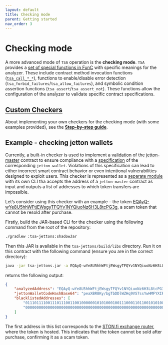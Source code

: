 ```yaml
---
layout: default
title: Checking mode
parent: Getting started
nav_order: 3
---
```


# Checking mode

A more advanced mode of `TSA` operation is the **checking mode**. `TSA` provides a [set of special functions in FunC](https://github.com/espritoxyz/tsa/blob/74502fe3ba28c0b405dc8fe0904d466fe353a61c/tsa-safety-properties-examples/src/test/resources/imports/tsa_functions.fc) with specific meanings for the analyzer. 
These include contract method invocation functions ([`tsa_call_*_*`](../design/tsa-checker-functions)), functions to enable/disable error detection (`tsa_forbid_failures`/`tsa_allow_failures`), and symbolic condition assertion functions (`tsa_assert`/`tsa_assert_not`).
These functions allow the configuration of the analyzer to validate specific contract specifications.

## [**Custom Checkers**](custom-checkers/custom-checkers)

About implementing your own checkers for the checking mode (with some examples provided),
see the [**Step-by-step guide**](custom-checkers/custom-checkers).

## Example - checking jetton wallets
 
Currently, a built-in checker is used to implement a [validation](https://github.com/espritoxyz/tsa/blob/master/tsa-safety-properties/src/main/resources/checkers/symbolic_transfer.fc) of the [jetton-master](https://github.com/ton-blockchain/TEPs/blob/master/text/0074-jettons-standard#jetton-master-contract) contract to ensure compliance with a [specification](https://github.com/ton-blockchain/TEPs/blob/master/text/0074-jettons-standard) of the corresponding `jetton-wallet`. 
Violations of this specification can lead to either incorrect smart contract behavior or even intentional vulnerabilities designed to exploit users. 
This checker is represented as a [separate module](https://github.com/espritoxyz/tsa/blob/74502fe3ba28c0b405dc8fe0904d466fe353a61c/tsa-jettons) with its own CLI tha accepts the address of a `jetton-master` contract as input and outputs a list of addresses to which token transfers are impossible.

Let’s consider using this checker with an example – the token [EQAyQ-wYe8U5hhWFtjEWsgyTFQYv1NYQiuoNz6H3L8tcPG3g](https://tonviewer.com/EQAyQ-wYe8U5hhWFtjEWsgyTFQYv1NYQiuoNz6H3L8tcPG3g), a scam token that cannot be resold after purchase. 

Firstly, build the JAR-based CLI for the checker using the following command from the root of the repository:

```bash
./gradlew :tsa-jettons:shadowJar
```

Then this JAR is available in the `tsa-jettons/build/libs` directory.
Run it on this contract with the following command (ensure you are in the correct directory):

```bash
java -jar tsa-jettons.jar -a EQAyQ-wYe8U5hhWFtjEWsgyTFQYv1NYQiuoNz6H3L8tcPG3g
```

returns the following output:

```json
{
    "analyzedAddress": "EQAyQ-wYe8U5hhWFtjEWsgyTFQYv1NYQiuoNz6H3L8tcPG3g",
    "jettonWalletCodeHashBase64": "peaXBR8Ky/bgTbDDlWZHq9VS7ssYwHMFYXIRusEhmcc=",
    "blacklistedAddresses": [
        "0111011110011101110011001000000101010001001110001101100101010000000011100100010010011100010100101001000111100111111100010010011100111000110000100011110101010111010110110101001100010000000000000000111101101010001001010011101111010110000001110011100001001110",
        "0000000000000000000000000000000000000000000000000000000000000000000000000000000000000000000000000000000000000000000000000000000000000000000000000000000000000000000000000000000000000000000000000000000000000000000000000000000000000000000000000000000000000000"
    ]
}
```

The first address in this list corresponds to the [STON.fi exchange router](https://ston.fi/), where the token is hosted. This indicates that the token cannot be sold after purchase, confirming it as a scam token.
